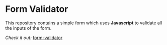 # Form Validator

This repository contains a simple form which uses **Javascript** to validate all the inputs of the form.

_Check it out:_ [form-validator](https://vishalkrsharma.github.io/form-validator/)
